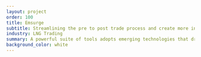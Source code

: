 ```yaml
---
layout: project
order: 100
title: Emsurge
subtitle: Streamlining the pre to post trade process and create more interactive, efficient LNG networks
industry: LNG Trading
summary: A powerful suite of tools adopts emerging technologies that dramatically improve how LNG is traded.
background_color: white
---
```

